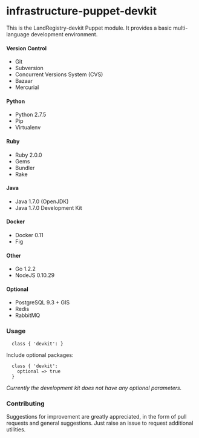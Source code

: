 infrastructure-puppet-devkit
=============================

This is the LandRegistry-devkit Puppet module. It provides a basic multi-language development environment.

#### Version Control

* Git
* Subversion
* Concurrent Versions System (CVS)
* Bazaar
* Mercurial

#### Python

* Python 2.7.5
* Pip
* Virtualenv

#### Ruby

* Ruby 2.0.0
* Gems
* Bundler
* Rake

#### Java

* Java 1.7.0 (OpenJDK)
* Java 1.7.0 Development Kit

#### Docker

* Docker 0.11
* Fig

#### Other

* Go 1.2.2
* NodeJS 0.10.29

#### Optional

* PostgreSQL 9.3 + GIS
* Redis
* RabbitMQ


### Usage

```puppet
  class { 'devkit': }
```

Include optional packages:
```puppet
  class { 'devkit': 
    optional => true
  }
```

*Currently the development kit does not have any optional parameters.*

### Contributing
Suggestions for improvement are greatly appreciated, in the form of pull requests and general suggestions. Just raise an issue to request additional utilities.
